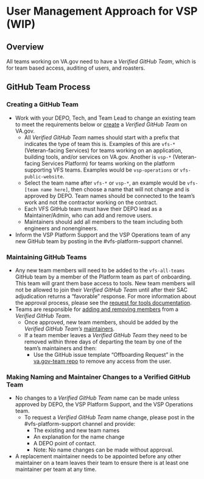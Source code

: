 # User Management Approach for VSP (WIP)

## Overview
All teams working on VA.gov need to have a *Verified GitHub Team*, which is for team based access, auditing of users, and roasters. 

## GitHub Team Process

### Creating a GitHub Team 

* Work with your DEPO, Tech, and Team Lead to change an existing team to meet the requirements below or [create](https://help.github.com/en/enterprise/2.19/admin/user-management/creating-teams) a *Verified GitHub Team* on VA.gov. 
    * All *Verified GitHub Team* names should start with a prefix that indicates the type of team this is. Examples of this are `vfs-*` (Veteran-facing Services) for teams working on an application, building tools, and/or services on VA.gov. Another is `vsp-*` (Veteran-facing Services Platform) for teams working on the platform supporting VFS teams. Examples would be `vsp-operations` or `vfs-public-website`. 
    * Select the team name after `vfs-*` or `vsp-*`, an example would be `vfs-[team name here]`, then choose a name that will not change and is approved by DEPO. Team names should be connected to the team’s work and not the contractor working on the contract. 
    * Each VFS GitHub team must have their DEPO lead as a Maintainer/Admin, who can add and remove users.    
    * Maintainers should add all members to the team including both engineers and nonengineers. 
* Inform the VSP Platform Support and the VSP Operations team of any new GitHub team by posting in the #vfs-platform-support  channel. 

### Maintaining GitHub Teams 

* Any new team members will need to be added to the `vfs-all-teams` GitHub team by a member of the Platform team as part of onboarding. This team will grant them base access to tools. New team members will not be allowed to join their *Verified GitHub Team* until after their SAC adjudication returns a “favorable” response. For more information about the approval process, please see the [request for tools documentation](https://github.com/department-of-veterans-affairs/va.gov-team/blob/master/platform/working-with-vsp/orientation/request-access-to-tools.md#additional-orientation-steps-for-developers). 
* Teams are responsible for [adding and removing members](https://help.github.com/en/enterprise/2.19/admin/user-management/adding-people-to-teams) from a *Verified GitHub Team*. 
    * Once approved, new team members, should be added by the *Verified GitHub Team’s* [maintainers](https://help.github.com/en/enterprise/2.19/user/github/setting-up-and-managing-organizations-and-teams/giving-team-maintainer-permissions-to-an-organization-member). 
    * If a team member leaves a *Verified GitHub Team* they need to be removed within three days of departing the team by one of the team’s maintainers and then: 
        * Use the GitHub issue template “Offboarding Request” in the [va.gov-team repo](https://github.com/department-of-veterans-affairs/va.gov-team) to remove any access from the user.

### Making Naming and Maintainer Changes to a Verified GitHub Team

* No changes to a *Verified GitHub Team* name can be made unless approved by DEPO, the VSP Platform Support, and the VSP Operations team.
    * To request a *Verified GitHub Team* name change, please post in the  #vfs-platform-support channel and provide:
        * The existing and new team names
        * An explanation for the name change
        * A DEPO point of contact.  
        * Note: No name changes can be made without approval.  
* A replacement maintainer needs to be appointed before any other maintainer on a team leaves their team to ensure there is at least one maintainer per team at any time.
